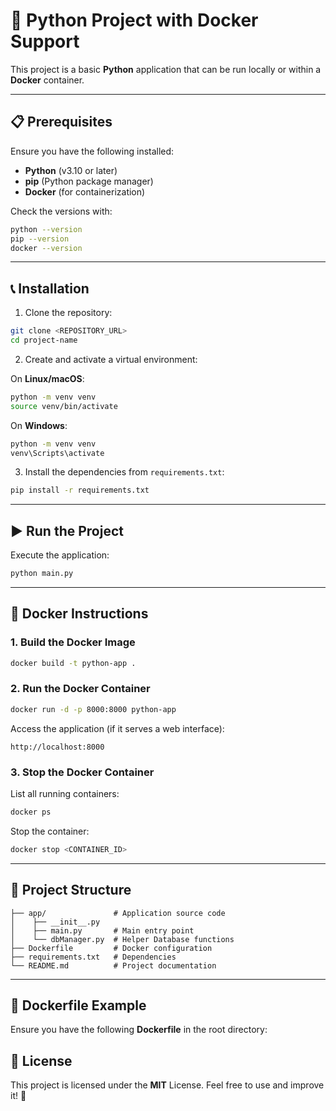# 🐍 Python Project with Docker Support

This project is a basic **Python** application that can be run locally or within a **Docker** container.

---

## 📋 Prerequisites

Ensure you have the following installed:

- **Python** (v3.10 or later)
- **pip** (Python package manager)
- **Docker** (for containerization)

Check the versions with:

```bash
python --version
pip --version
docker --version
```

---

## 📞 Installation

1. Clone the repository:

```bash
git clone <REPOSITORY_URL>
cd project-name
```

2. Create and activate a virtual environment:

On **Linux/macOS**:

```bash
python -m venv venv
source venv/bin/activate
```

On **Windows**:

```bash
python -m venv venv
venv\Scripts\activate
```

3. Install the dependencies from `requirements.txt`:

```bash
pip install -r requirements.txt
```

---

## ▶️ Run the Project

Execute the application:

```bash
python main.py
```

---

## 🐳 Docker Instructions

### 1. Build the Docker Image

```bash
docker build -t python-app .
```

### 2. Run the Docker Container

```bash
docker run -d -p 8000:8000 python-app
```

Access the application (if it serves a web interface):

```
http://localhost:8000
```

### 3. Stop the Docker Container

List all running containers:

```bash
docker ps
```

Stop the container:

```bash
docker stop <CONTAINER_ID>
```

---

## 📂 Project Structure

```
├── app/               # Application source code
│    ├── __init__.py
│    ├── main.py       # Main entry point
│    └── dbManager.py  # Helper Database functions
├── Dockerfile         # Docker configuration
├── requirements.txt   # Dependencies
└── README.md          # Project documentation
```

---

## 📄 Dockerfile Example

Ensure you have the following **Dockerfile** in the root directory:

## 📝 License

This project is licensed under the **MIT** License. Feel free to use and improve it! 🚀
